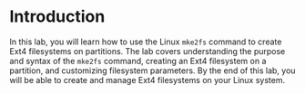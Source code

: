 # Introduction

In this lab, you will learn how to use the Linux `mke2fs` command to create Ext4 filesystems on partitions. The lab covers understanding the purpose and syntax of the `mke2fs` command, creating an Ext4 filesystem on a partition, and customizing filesystem parameters. By the end of this lab, you will be able to create and manage Ext4 filesystems on your Linux system.
